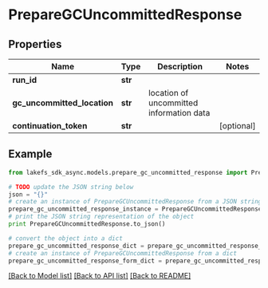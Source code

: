 # PrepareGCUncommittedResponse


## Properties

Name | Type | Description | Notes
------------ | ------------- | ------------- | -------------
**run_id** | **str** |  | 
**gc_uncommitted_location** | **str** | location of uncommitted information data | 
**continuation_token** | **str** |  | [optional] 

## Example

```python
from lakefs_sdk_async.models.prepare_gc_uncommitted_response import PrepareGCUncommittedResponse

# TODO update the JSON string below
json = "{}"
# create an instance of PrepareGCUncommittedResponse from a JSON string
prepare_gc_uncommitted_response_instance = PrepareGCUncommittedResponse.from_json(json)
# print the JSON string representation of the object
print PrepareGCUncommittedResponse.to_json()

# convert the object into a dict
prepare_gc_uncommitted_response_dict = prepare_gc_uncommitted_response_instance.to_dict()
# create an instance of PrepareGCUncommittedResponse from a dict
prepare_gc_uncommitted_response_form_dict = prepare_gc_uncommitted_response.from_dict(prepare_gc_uncommitted_response_dict)
```
[[Back to Model list]](../README.md#documentation-for-models) [[Back to API list]](../README.md#documentation-for-api-endpoints) [[Back to README]](../README.md)


